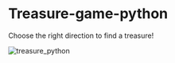 # Treasure-game-python
Choose the right direction to find a treasure!

![treasure_python](https://user-images.githubusercontent.com/86809814/177123669-78c795cb-de72-4669-958a-e74e22a48b0d.PNG)
